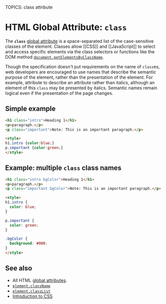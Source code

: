 TOPICS: class attribute

# HTML Global Attribute: `class`

The **`class`** [global attribute](/en/webfrontend/HTML_Global_Attributes)
is a space-separated list of the case-sensitive classes of the element. Classes allow [[CSS]] and
[[JavaScript]] to select and access specific elements via the class selectors
or functions like the DOM method [`document.getElementsByClassName`](/en/webfrontend/Document.getElementsByClassName).

Though the specification doesn't put requirements on the name of `class`es, web developers are
encouraged to use names that describe the semantic purpose of the element, rather than the
presentation of the element. For example, attribute to describe an attribute rather than italics,
although an element of this `class` may be presented by italics. Semantic names remain logical even if
the presentation of the page changes.

## Simple example

```html
<h1 class="intro">Heading 1</h1>
<p>paragraph.</p>
<p class="important">Note: This is an important paragraph.</p>

<style>
h1.intro {color:blue;}
p.important {color:green;}
</style>
```

## Example: multiple `class` class names

```html
<h1 class="intro bgColor">Heading 1</h1>
<p>paragraph.</p>
<p class="important bgColor">Note: This is an important paragraph.</p>

<style>
h1.intro {
  color: blue;
}

p.important {
  color: green;
}

.bgColor {
  background: #000;
}
</style>
```

## See also

- All HTML [global attributes](/en/webfrontend/HTML_Global_Attributes).
- [`element.className`](/en/webfrontend/Element.className)
- [`element.classList`](/en/webfrontend/Element.classList)
- [Introduction to CSS](https://wiki.developer.mozilla.org/en-US/docs/Learn/CSS/)
